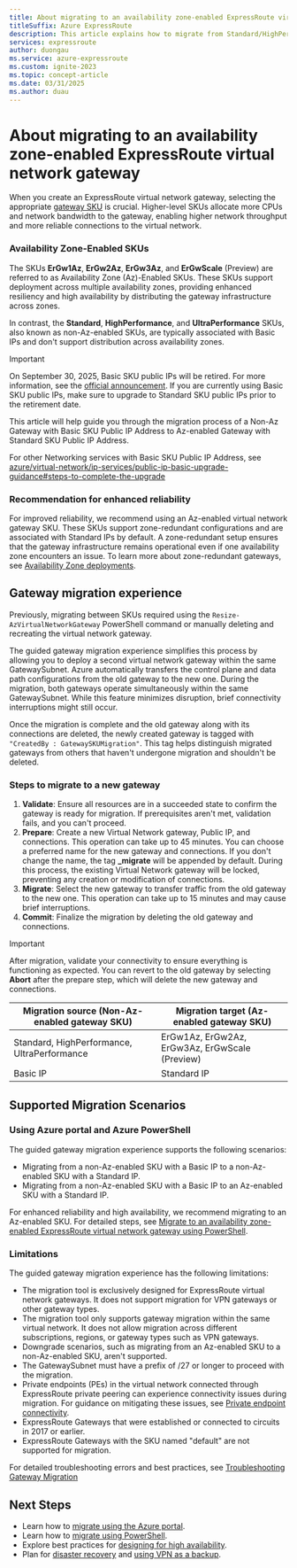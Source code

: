 ```yaml
---
title: About migrating to an availability zone-enabled ExpressRoute virtual network gateway
titleSuffix: Azure ExpressRoute
description: This article explains how to migrate from Standard/HighPerf/UltraPerf SKUs to ErGw1/2/3AZ SKUs.
services: expressroute
author: duongau
ms.service: azure-expressroute
ms.custom: ignite-2023
ms.topic: concept-article
ms.date: 03/31/2025
ms.author: duau
---
```


# About migrating to an availability zone-enabled ExpressRoute virtual network gateway 
When you create an ExpressRoute virtual network gateway, selecting the appropriate [gateway SKU](expressroute-about-virtual-network-gateways.md#gateway-types) is crucial. Higher-level SKUs allocate more CPUs and network bandwidth to the gateway, enabling higher network throughput and more reliable connections to the virtual network.

### Availability Zone-Enabled SKUs

The SKUs **ErGw1Az**, **ErGw2Az**, **ErGw3Az**, and **ErGwScale** (Preview) are referred to as Availability Zone (Az)-Enabled SKUs. These SKUs support deployment across multiple availability zones, providing enhanced resiliency and high availability by distributing the gateway infrastructure across zones.

In contrast, the **Standard**, **HighPerformance**, and **UltraPerformance** SKUs, also known as non-Az-enabled SKUs, are typically associated with Basic IPs and don't support distribution across availability zones.

>[!Important]
>On September 30, 2025, Basic SKU public IPs will be retired. For more information, see the [official announcement](https://azure.microsoft.com/updates/upgrade-to-standard-sku-public-ip-addresses-in-azure-by-30-september-2025-basic-sku-will-be-retired/). If you are currently using Basic SKU public IPs, make sure to upgrade to Standard SKU public IPs prior to the retirement date. 

This article will help guide you through the migration process of a Non-Az Gateway with Basic SKU Public IP Address to Az-enabled Gateway with Standard SKU Public IP Address.

For other Networking services with Basic SKU Public IP Address, see [azure/virtual-network/ip-services/public-ip-basic-upgrade-guidance#steps-to-complete-the-upgrade](https://learn.microsoft.com/en-us/azure/virtual-network/ip-services/public-ip-basic-upgrade-guidance#steps-to-complete-the-upgrade)

### Recommendation for enhanced reliability

For improved reliability, we recommend using an Az-enabled virtual network gateway SKU. These SKUs support zone-redundant configurations and are associated with Standard IPs by default. A zone-redundant setup ensures that the gateway infrastructure remains operational even if one availability zone encounters an issue. To learn more about zone-redundant gateways, see [Availability Zone deployments](../reliability/availability-zones-overview.md).

## Gateway migration experience

Previously, migrating between SKUs required using the `Resize-AzVirtualNetworkGateway` PowerShell command or manually deleting and recreating the virtual network gateway.

The guided gateway migration experience simplifies this process by allowing you to deploy a second virtual network gateway within the same GatewaySubnet. Azure automatically transfers the control plane and data path configurations from the old gateway to the new one. During the migration, both gateways operate simultaneously within the same GatewaySubnet. While this feature minimizes disruption, brief connectivity interruptions might still occur.

Once the migration is complete and the old gateway along with its connections are deleted, the newly created gateway is tagged with `"CreatedBy : GatewaySKUMigration"`. This tag helps distinguish migrated gateways from others that haven't undergone migration and shouldn't be deleted.

### Steps to migrate to a new gateway

1. **Validate**: Ensure all resources are in a succeeded state to confirm the gateway is ready for migration. If prerequisites aren't met, validation fails, and you can't proceed.
2. **Prepare**: Create a new Virtual Network gateway, Public IP, and connections. This operation can take up to 45 minutes. You can choose a preferred name for the new gateway and connections. If you don't change the name, the tag **_migrate** will be appended by default. During this process, the existing Virtual Network gateway will be locked, preventing any creation or modification of connections.
3. **Migrate**: Select the new gateway to transfer traffic from the old gateway to the new one. This operation can take up to 15 minutes and may cause brief interruptions.
4. **Commit**: Finalize the migration by deleting the old gateway and connections.

> [!IMPORTANT]
> After migration, validate your connectivity to ensure everything is functioning as expected. You can revert to the old gateway by selecting **Abort** after the prepare step, which will delete the new gateway and connections.

| Migration source (Non-Az-enabled gateway SKU) | Migration target (Az-enabled gateway SKU) |
|--|--|
| Standard, HighPerformance, UltraPerformance | ErGw1Az, ErGw2Az, ErGw3Az, ErGwScale (Preview) |
| Basic IP | Standard IP |

## Supported Migration Scenarios

### Using Azure portal and Azure PowerShell

The guided gateway migration experience supports the following scenarios:

- Migrating from a non-Az-enabled SKU with a Basic IP to a non-Az-enabled SKU with a Standard IP.
- Migrating from a non-Az-enabled SKU with a Basic IP to an Az-enabled SKU with a Standard IP.

For enhanced reliability and high availability, we recommend migrating to an Az-enabled SKU. For detailed steps, see [Migrate to an availability zone-enabled ExpressRoute virtual network gateway using PowerShell](expressroute-howto-gateway-migration-powershell.md).

### Limitations

The guided gateway migration experience has the following limitations:

- The migration tool is exclusively designed for ExpressRoute virtual network gateways. It does not support migration for VPN gateways or other gateway types.
- The migration tool only supports gateway migration within the same virtual network. It does not allow migration across different subscriptions, regions, or gateway types such as VPN gateways.
- Downgrade scenarios, such as migrating from an Az-enabled SKU to a non-Az-enabled SKU, aren't supported.
- The GatewaySubnet must have a prefix of /27 or longer to proceed with the migration.
- Private endpoints (PEs) in the virtual network connected through ExpressRoute private peering can experience connectivity issues during migration. For guidance on mitigating these issues, see [Private endpoint connectivity](expressroute-about-virtual-network-gateways.md#private-endpoint-connectivity-and-planned-maintenance-events).
- ExpressRoute Gateways that were established or connected to circuits in 2017 or earlier.
- ExpressRoute Gateways with the SKU named "default" are not supported for migration.

For detailed troubleshooting errors and best practices, see [Troubleshooting Gateway Migration](gateway-migration-error-messaging.md)

## Next Steps

- Learn how to [migrate using the Azure portal](expressroute-howto-gateway-migration-portal.md).
- Learn how to [migrate using PowerShell](expressroute-howto-gateway-migration-powershell.md).
- Explore best practices for [designing for high availability](designing-for-high-availability-with-expressroute.md).
- Plan for [disaster recovery](designing-for-disaster-recovery-with-expressroute-privatepeering.md) and [using VPN as a backup](use-s2s-vpn-as-backup-for-expressroute-privatepeering.md).
